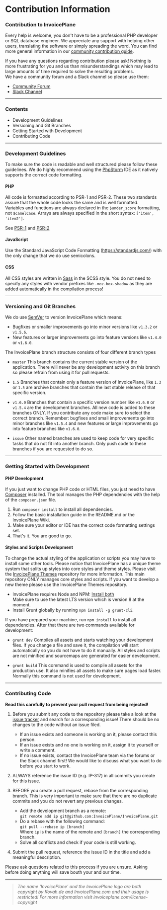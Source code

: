 # Contribution Information

### Contribution to InvoicePlane

Every help is welcome, you don't have to be a professional PHP developer or SQL database engineer.
We appreciate any support with helping other users, translating the software or simply spreading
the word. You can find more general information in our [community contribution guide](https://go.invoiceplane.com/contribution).

If you have any questions regarding contribution please ask! Nothing is more frustrating for you
and us than misunderstandings which may lead to large amounts of time required to solve the resulting
problems.  
We have a community forum and a Slack channel so please use them:

  * [Community Forum](https://community.invoiceplane.com/)
  * [Slack Channel](https://invoiceplane-slack.herokuapp.com/)


---


### Contents

  * Development Guidelines
  * Versioning and Git Branches
  * Getting Started with Development
  * Contributing Code


---


### Development Guidelines

To make sure the code is readable and well structured please follow these guidelines.
We do highly recommend using the [PhpStorm](https://www.jetbrains.com/phpstorm/) IDE
as it natively supports the correct code formatting.

#### PHP
All code is formatted according to PSR-1 and PSR-2. These two standards assure that
the whole code looks the same and is well formatted.  
Variables and functions are always declared in the `$under_score` formatting, not
`$camelCase`. Arrays are always specified in the short syntax: `['item', 'item2']`.

See [PSR-1](https://www.php-fig.org/psr/psr-1/) and [PSR-2](https://www.php-fig.org/psr/psr-2/)

#### JavaScript
Use the Standard JavaScript Code Formatting (https://standardjs.com/) with the only
change that we do use semicolons.

#### CSS
All CSS styles are written in [Sass](https://sass-lang.com/) in the SCSS style. You
do not need to specify any styles with vendor prefixes like `-moz-box-shadow` as
they are added automatically in the compilation process!


---


### Versioning and Git Branches

We do use [SemVer](https://semver.org/) to version InvoicePlane which means:

  * Bugfixes or smaller improvements go into minor versions like `v1.3.2` or `v1.5.6`.
  * New features or larger improvements go into feature versions like `v1.4.0` or `v1.6.0`.


The InvoicePlane branch structure consists of four different branch types

  * `master`  This branch contains the current stable version of the application.
              There will never be any development activity on this branch so please refrain
              from using it for pull requests.

  * `1.5`     Branches that contain only a feature version of InvoicePlane, like `1.3`
              or `1.5` are archive branches that contain the last stable release of that
              specific version.

  * `v1.6.0`  Branches that contain a specific version number like `v1.6.0` or `v1.5.4`
              are the development branches. All new code is added to these branches ONLY.
              If you contribute any code make sure to select the correct branch.
              Remember: bugfixes and small improvements go into minor branches like `v1.5.4`
              and new features or large improvements go into feature branches like `v1.6.0`.

  * `issue`   Other named branches are used to keep code for very specific tasks that do
              not fit into another branch. Only push code to these branches if you are
              requested to do so.


---


### Getting Started with Development

#### PHP Development

If you just want to change PHP code or HTML files, you just need to have
[Composer](https://getcomposer.org/doc/00-intro.md) installed. The tool manages
the PHP dependencies with the help of the `composer.json` file.

  1. Run `composer install` to install all dependencies.
  2. Follow the basic installation guide in the README.md or the InvoicePlane Wiki.
  3. Make sure your editor or IDE has the correct code formatting settings set.
  4. That's it. You are good to go.


#### Styles and Scripts Development

To change the actual styling of the application or scripts you may have to install
some other tools.
Please notice that InvoicePlane has a unique theme system that splits up styles
into core styles and theme styles. Please visit the [InvoicePlane Themes](https://github.com/InvoicePlane/InvoicePlane-Themes)
repository for more information.
This main repository ONLY manages core styles and scripts. If you want to develop a new
theme please use the InvoicePlane Themes repository.

  * InvoicePlane requires Node and NPM: [Install both](https://nodejs.org/en/download/)  
    Make sure to use the latest LTS version which is version 8 at the moment.
  * Install Grunt globally by running `npm install -g grunt-cli`.
  
If you have prepared your machine, run `npm install` to install all dependencies.
After that there are two commands available for development:

  * `grunt dev`   Compiles all assets and starts watching your development files. If you
                  change a file and save it, the compilation will start automatically so
                  you do not have to do it manually.
                  All styles and scripts are not minified and sourcemaps are generated for
                  easier development.

  * `grunt build` This command is used to compile all assets for the production use. It
                  also minifies all assets to make sure pages load faster. Normally this
                  command is not used for development.


---


### Contributing Code

**Read this carefully to prevent your pull request from being rejected!**

1. Before you submit any code to the repository please take a look at the
    [issue tracker](https://development.invoiceplane.com) and search for a
     corresponding issue! There should be no changes to the code without an issue
     filed.

    * If an issue exists and someone is working on it, please contact this person.
    * If an issue exists and no one is working on it, assign it to yourself or write a comment.
    * If no issue exists, contact the InvoicePlane team via the forums or the Slack channel first!
      We would like to discuss what you want to do before you start to work.

2. ALWAYS reference the issue ID (e.g. IP-317) in all commits you create for this issue.

3. BEFORE you create a pull request, rebase from the corresponding branch. This is very important
   to make sure that there are no duplicate commits and you do not revert any previous changes.

    * Add the development branch as a remote:  
      `git remote add ip git@github.com:InvoicePlane/InvoicePlane.git`
    * Do a rebase with the following command:  
      `git pull --rebase ip [branch]`  
      Where `ip` is the name of the remote and `[branch]` the corresponding branch.
    * Solve all conflicts and check if your code is still working.

4. Submit the pull request, reference the issue ID in the title and add a meaningful description.

Please ask questions related to this process if you are unsure. Asking before doing anything
will save bouth your and our time.


---

> _The name 'InvoicePlane' and the InvoicePlane logo are both copyright by Kovah.de and InvoicePlane.com
and their usage is restricted! For more information visit invoiceplane.com/license-copyright_
